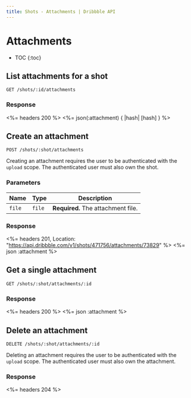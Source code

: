 ```yaml
---
title: Shots - Attachments | Dribbble API
---
```


# Attachments

* TOC
{:toc}

## List attachments for a shot

    GET /shots/:id/attachments

### Response

<%= headers 200 %>
<%= json(:attachment) { |hash| [hash] } %>

## Create an attachment

    POST /shots/:shot/attachments

Creating an attachment requires the user to be authenticated with the `upload`
scope. The authenticated user must also own the shot.

### Parameters

| Name | Type | Description |
|------|------|-------------|
| `file` | `file` | **Required.** The attachment file. |

### Response

<%= headers 201, Location: "https://api.dribbble.com/v1/shots/471756/attachments/73829" %>
<%= json :attachment %>

## Get a single attachment

    GET /shots/:shot/attachments/:id

### Response

<%= headers 200 %>
<%= json :attachment %>

## Delete an attachment

    DELETE /shots/:shot/attachments/:id

Deleting an attachment requires the user to be authenticated with the `upload`
scope. The authenticated user must also own the attachment.

### Response

<%= headers 204 %>

